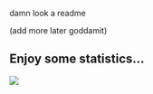 damn look a readme

(add more later goddamit)

## Enjoy some statistics...
<span>
  <img align="center" src="https://github-readme-stats.vercel.app/api?username=floppydisk05&count_private=true&hide_rank=true&show_icons=true&include_all_commits=true&theme=dark" />
</span>

